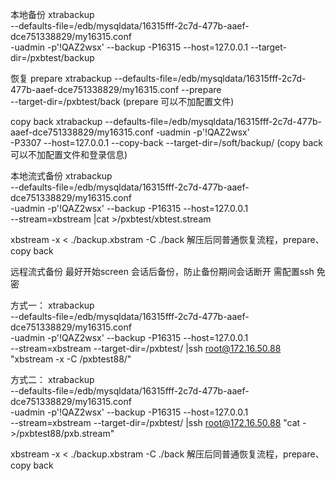 

本地备份
xtrabackup  \
--defaults-file=/edb/mysqldata/16315fff-2c7d-477b-aaef-dce751338829/my16315.conf \
-uadmin -p'!QAZ2wsx' --backup -P16315 --host=127.0.0.1 --target-dir=/pxbtest/backup

恢复
prepare 
xtrabackup --defaults-file=/edb/mysqldata/16315fff-2c7d-477b-aaef-dce751338829/my16315.conf  --prepare  \
--target-dir=/pxbtest/back
(prepare 可以不加配置文件)

copy back 
xtrabackup --defaults-file=/edb/mysqldata/16315fff-2c7d-477b-aaef-dce751338829/my16315.conf -uadmin -p'!QAZ2wsx' \
-P3307 --host=127.0.0.1 --copy-back  --target-dir=/soft/backup/
(copy back 可以不加配置文件和登录信息)

本地流式备份
xtrabackup  \
--defaults-file=/edb/mysqldata/16315fff-2c7d-477b-aaef-dce751338829/my16315.conf \
-uadmin -p'!QAZ2wsx' --backup -P16315 --host=127.0.0.1 \
--stream=xbstream  |cat >/pxbtest/xbtest.stream

xbstream -x < ./backup.xbstram -C ./back
解压后同普通恢复流程，prepare、copy back 


远程流式备份
最好开始screen 会话后备份，防止备份期间会话断开
需配置ssh 免密

方式一：
xtrabackup  \
--defaults-file=/edb/mysqldata/16315fff-2c7d-477b-aaef-dce751338829/my16315.conf \
-uadmin -p'!QAZ2wsx' --backup -P16315 --host=127.0.0.1 \
--stream=xbstream  --target-dir=/pxbtest/ |ssh root@172.16.50.88 "xbstream -x -C /pxbtest88/"

方式二：
xtrabackup  \
--defaults-file=/edb/mysqldata/16315fff-2c7d-477b-aaef-dce751338829/my16315.conf \
-uadmin -p'!QAZ2wsx' --backup -P16315 --host=127.0.0.1 \
--stream=xbstream  --target-dir=/pxbtest/ |ssh root@172.16.50.88 "cat - >/pxbtest88/pxb.stream"

xbstream -x < ./backup.xbstram -C ./back
解压后同普通恢复流程，prepare、copy back 




